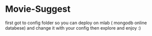 # Movie-Suggest
first got to config folder so you can deploy on mlab ( mongodb online databese)
and change it with your config
then explore and enjoy :)

